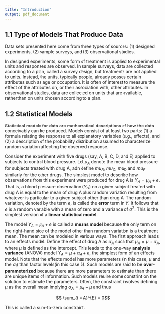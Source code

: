 ```yaml
---
title: "Introduction"
output: pdf_document
---
```


## **1.1 Type of Models That Produce Data**
Data sets presented here come from three types of sources: (1) designed experiments, (2) sample surveys, and (3) observational studies.

In designed experiments, some form of treatment is applied to experimental units and responses are observed. In sample surveys, data are collected according to a plan, called a survey design, but treatments are not applied to units. Instead, the units, typically people, already posses certain attributes such as age or occupation. It is often of interest to measure the effect of the attributes on, or their association with, other attributes. In observational studies, data are collected on units that are available, ratherthan on units chosen according to a plan.

## **1.2 Statistical Models**
Statistical models for data are mathematical descriptions of how the data conceivably can be produced. Models consist of at least two parts: (1) a formula relating the response to all explanatory variables (e.g., effects), and (2) a description of the probability distribution assumed to characterize random variation affecting the observed response.

Consider the experiment with five drugs (say, A, B, C, D, and E) applied to subjects to control blood pressure. Let $\mu_{A}$ denote the mean blood pressure for subjects treated with drug A, adn define $mu_{B}$, $mu_{C}$, $mu_{D}$ and $mu_{E}$ similarly for the other drugs. The simplest model to describe how observations from this experiment were produced for drug A is $Y_{A} = \mu_{A} + e$. That is, a blood pressure observation $(Y_{A})$ on a given subject treated with drug A is equal to the mean of drug A plus random variation resulting from whatever is particular to a given subject other than drug A. The random variation, denoted by the term $e$, is called the **error** term in _Y_. It follows that $e$ is a random variable with a mean of zero and a variance of $\sigma^{2}$. This is the simplest version of a **linear statistical model**.

The model $Y_{A} = \mu_{A} + e$ is called a **means model** because the only term on the right-hand side of the model other than random variation is a treatment mean. The mean can be modeled in various ways. The first approach leads to an effects model. Define the effect of drug A as $\alpha_{A}$ such that $\mu_{A} = \mu + \alpha_{A}$, where $\mu$ is defined as the intercept. This leads to the one-way **analysis variance** (ANOVA) model $Y_{A} = \mu + \alpha_{A} + e$, the simplest form of an effects model. Note that the effects model has more parameters (in this case, $\mu$ and the $\alpha_{i}$) than factor levels(in this case 5). Such models are said to be **over-parameterized** because there are more parameters to estimate than there are unique items of information. Such models reuire some constrint on the solution to estimate the parameters. Often, the constraint involves defining $\mu$ as the overall mean implying $\alpha_{A} = \mu_{A} - \mu$ and thus   

$$ \sum_{i = A}^{E} = 0$$

This is called a sum-to-zero constraint. 